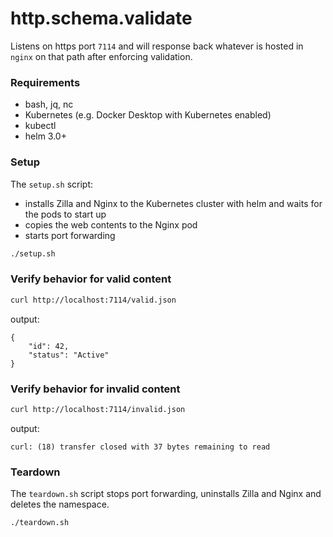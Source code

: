 # http.schema.validate

Listens on https port `7114` and will response back whatever is hosted in `nginx` on that path after enforcing validation.

### Requirements

- bash, jq, nc
- Kubernetes (e.g. Docker Desktop with Kubernetes enabled)
- kubectl
- helm 3.0+

### Setup

The `setup.sh` script:

- installs Zilla and Nginx to the Kubernetes cluster with helm and waits for the pods to start up
- copies the web contents to the Nginx pod
- starts port forwarding

```bash
./setup.sh
```

### Verify behavior for valid content

```bash
curl http://localhost:7114/valid.json
```

output:

```text
{
    "id": 42,
    "status": "Active"
}
```

### Verify behavior for invalid content

```bash
curl http://localhost:7114/invalid.json
```

output:

```text
curl: (18) transfer closed with 37 bytes remaining to read
```

### Teardown

The `teardown.sh` script stops port forwarding, uninstalls Zilla and Nginx and deletes the namespace.

```bash
./teardown.sh
```
